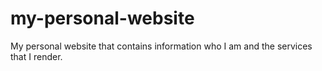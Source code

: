 # my-personal-website
My personal website that contains information who I am and the services that I render.
